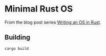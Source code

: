 # Minimal Rust OS

From the blog post series [Writing an OS in Rust](https://os.phil-opp.com/).

## Building

```sh
cargo build
```

